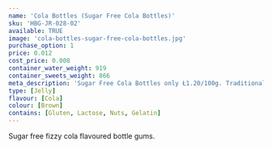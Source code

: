 ```yaml
---
name: 'Cola Bottles (Sugar Free Cola Bottles)'
sku: 'HBG-JR-028-02'
available: TRUE
image: 'cola-bottles-sugar-free-cola-bottles.jpg'
purchase_option: 1
price: 0.012
cost_price: 0.008
container_water_weight: 919
container_sweets_weight: 866
meta_description: 'Sugar Free Cola Bottles only Ł1.20/100g. Traditional sweets and more at Humbugs Confectionery Store. Specialists in satisfying your sweet tooth!'
type: [Jelly]
flavour: [Cola]
colour: [Brown]
contains: [Gluten, Lactose, Nuts, Gelatin]
---
```

Sugar free fizzy cola flavoured bottle gums.